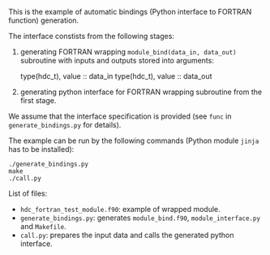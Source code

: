 This is the example of automatic bindings (Python interface to FORTRAN function) generation.

The interface constists from the following stages:

 1. generating FORTRAN wrapping `module_bind(data_in, data_out)` subroutine with inputs and outputs stored into arguments:

     type(hdc_t), value ::  data_in
     type(hdc_t), value ::  data_out

 2. generating python interface for FORTRAN wrapping subroutine from the first stage.

We assume that the interface specification is provided (see `func` in `generate_bindings.py` for details).

The example can be run by the following commands (Python module `jinja` has to be installed):

    ./generate_bindings.py
    make
    ./call.py

List of files:

 - `hdc_fortran_test_module.f90`: example of wrapped module.
 - `generate_bindings.py`: generates `module_bind.f90`, `module_interface.py` and `Makefile`.
 - `call.py`:  prepares the input data and calls the generated python interface.
